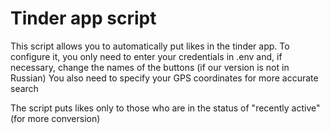 # Tinder app script
This script allows you to automatically put likes in the tinder app.
To configure it, you only need to enter your credentials in .env and, if necessary, change the names of the buttons (if our version is not in Russian)
You also need to specify your GPS coordinates for more accurate search

The script puts likes only to those who are in the status of "recently active" (for more conversion)
